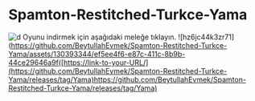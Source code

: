 # Spamton-Restitched-Turkce-Yama
![d](https://github.com/BeytullahEvmek/Spamton-Restitched-Turkce-Yama/assets/130393344/f177c863-f166-403b-a347-9a7eace02942)
Oyunu indirmek için aşağıdaki meleğe tıklayın.
![hz6jc44k3zr71](https://github.com/BeytullahEvmek/Spamton-Restitched-Turkce-Yama/assets/130393344/ef5ee4f6-e87c-411c-8b9b-44ce29646a9f([https://link-to-your-URL/](https://github.com/BeytullahEvmek/Spamton-Restitched-Turkce-Yama/releases/tag/Yama)https://github.com/BeytullahEvmek/Spamton-Restitched-Turkce-Yama/releases/tag/Yama)
